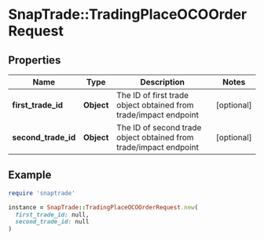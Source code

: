 # SnapTrade::TradingPlaceOCOOrderRequest

## Properties

| Name | Type | Description | Notes |
| ---- | ---- | ----------- | ----- |
| **first_trade_id** | **Object** | The ID of first trade object obtained from trade/impact endpoint | [optional] |
| **second_trade_id** | **Object** | The ID of second trade object obtained from trade/impact endpoint | [optional] |

## Example

```ruby
require 'snaptrade'

instance = SnapTrade::TradingPlaceOCOOrderRequest.new(
  first_trade_id: null,
  second_trade_id: null
)
```

